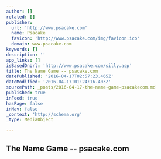 ```yaml
---
author: []
related: []
publisher:
  url: 'http://www.psacake.com'
  name: Psacake
  favicon: 'http://www.psacake.com/img/favicon.ico'
  domain: www.psacake.com
keywords: []
description: ''
app_links: []
isBasedOnUrl: 'http://www.psacake.com/silly.asp'
title: The Name Game -- psacake.com
datePublished: '2016-04-17T02:57:23.465Z'
dateModified: '2016-04-17T01:24:16.403Z'
sourcePath: _posts/2016-04-17-the-name-game-psacakecom.md
published: true
inFeed: true
hasPage: false
inNav: false
_context: 'http://schema.org'
_type: MediaObject

---
```

<article style=""><h1>The Name Game -- psacake.com</h1></article>